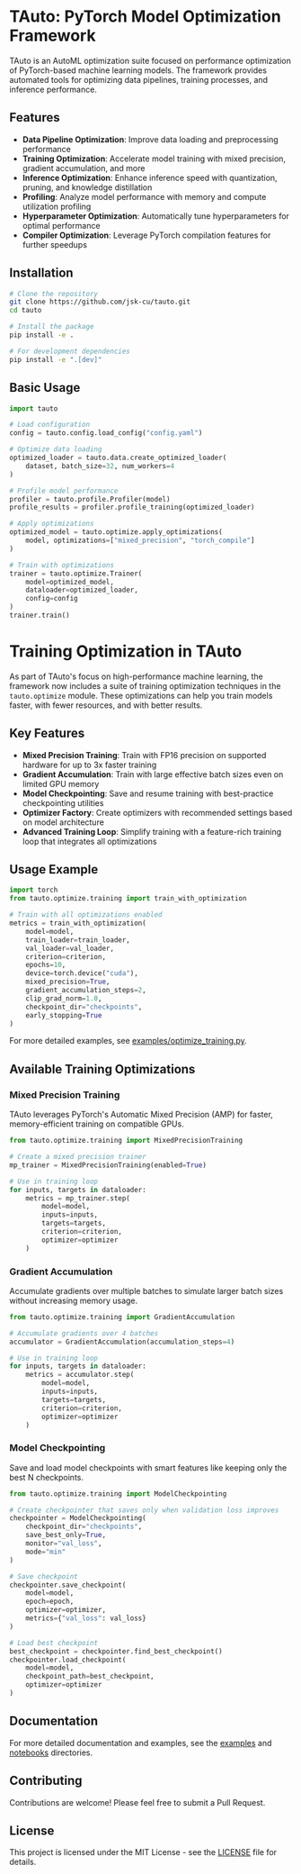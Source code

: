 # TAuto: PyTorch Model Optimization Framework

TAuto is an AutoML optimization suite focused on performance optimization of PyTorch-based machine learning models. The framework provides automated tools for optimizing data pipelines, training processes, and inference performance.

## Features

- **Data Pipeline Optimization**: Improve data loading and preprocessing performance
- **Training Optimization**: Accelerate model training with mixed precision, gradient accumulation, and more
- **Inference Optimization**: Enhance inference speed with quantization, pruning, and knowledge distillation
- **Profiling**: Analyze model performance with memory and compute utilization profiling
- **Hyperparameter Optimization**: Automatically tune hyperparameters for optimal performance
- **Compiler Optimization**: Leverage PyTorch compilation features for further speedups

## Installation

```bash
# Clone the repository
git clone https://github.com/jsk-cu/tauto.git
cd tauto

# Install the package
pip install -e .

# For development dependencies
pip install -e ".[dev]"
```

## Basic Usage

```python
import tauto

# Load configuration
config = tauto.config.load_config("config.yaml")

# Optimize data loading
optimized_loader = tauto.data.create_optimized_loader(
    dataset, batch_size=32, num_workers=4
)

# Profile model performance
profiler = tauto.profile.Profiler(model)
profile_results = profiler.profile_training(optimized_loader)

# Apply optimizations
optimized_model = tauto.optimize.apply_optimizations(
    model, optimizations=["mixed_precision", "torch_compile"]
)

# Train with optimizations
trainer = tauto.optimize.Trainer(
    model=optimized_model,
    dataloader=optimized_loader,
    config=config
)
trainer.train()
```

# Training Optimization in TAuto

As part of TAuto's focus on high-performance machine learning, the framework now includes a suite of training optimization techniques in the `tauto.optimize` module. These optimizations can help you train models faster, with fewer resources, and with better results.

## Key Features

- **Mixed Precision Training**: Train with FP16 precision on supported hardware for up to 3x faster training
- **Gradient Accumulation**: Train with large effective batch sizes even on limited GPU memory
- **Model Checkpointing**: Save and resume training with best-practice checkpointing utilities
- **Optimizer Factory**: Create optimizers with recommended settings based on model architecture
- **Advanced Training Loop**: Simplify training with a feature-rich training loop that integrates all optimizations

## Usage Example

```python
import torch
from tauto.optimize.training import train_with_optimization

# Train with all optimizations enabled
metrics = train_with_optimization(
    model=model,
    train_loader=train_loader,
    val_loader=val_loader,
    criterion=criterion,
    epochs=10,
    device=torch.device("cuda"),
    mixed_precision=True,
    gradient_accumulation_steps=2,
    clip_grad_norm=1.0,
    checkpoint_dir="checkpoints",
    early_stopping=True
)
```

For more detailed examples, see [examples/optimize_training.py](examples/optimize_training.py).

## Available Training Optimizations

### Mixed Precision Training
TAuto leverages PyTorch's Automatic Mixed Precision (AMP) for faster, memory-efficient training on compatible GPUs.

```python
from tauto.optimize.training import MixedPrecisionTraining

# Create a mixed precision trainer
mp_trainer = MixedPrecisionTraining(enabled=True)

# Use in training loop
for inputs, targets in dataloader:
    metrics = mp_trainer.step(
        model=model,
        inputs=inputs,
        targets=targets,
        criterion=criterion,
        optimizer=optimizer
    )
```

### Gradient Accumulation
Accumulate gradients over multiple batches to simulate larger batch sizes without increasing memory usage.

```python
from tauto.optimize.training import GradientAccumulation

# Accumulate gradients over 4 batches
accumulator = GradientAccumulation(accumulation_steps=4)

# Use in training loop
for inputs, targets in dataloader:
    metrics = accumulator.step(
        model=model,
        inputs=inputs,
        targets=targets,
        criterion=criterion,
        optimizer=optimizer
    )
```

### Model Checkpointing
Save and load model checkpoints with smart features like keeping only the best N checkpoints.

```python
from tauto.optimize.training import ModelCheckpointing

# Create checkpointer that saves only when validation loss improves
checkpointer = ModelCheckpointing(
    checkpoint_dir="checkpoints",
    save_best_only=True,
    monitor="val_loss",
    mode="min"
)

# Save checkpoint
checkpointer.save_checkpoint(
    model=model,
    epoch=epoch,
    optimizer=optimizer,
    metrics={"val_loss": val_loss}
)

# Load best checkpoint
best_checkpoint = checkpointer.find_best_checkpoint()
checkpointer.load_checkpoint(
    model=model,
    checkpoint_path=best_checkpoint,
    optimizer=optimizer
)
```

## Documentation

For more detailed documentation and examples, see the [examples](examples/) and [notebooks](notebooks/) directories.

## Contributing

Contributions are welcome! Please feel free to submit a Pull Request.

## License

This project is licensed under the MIT License - see the [LICENSE](LICENSE) file for details.